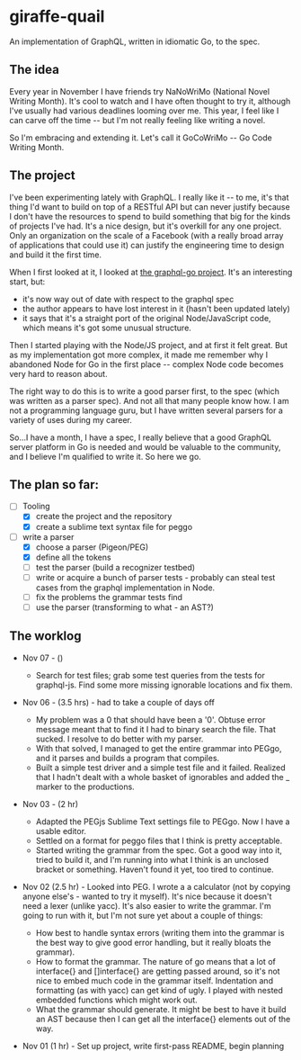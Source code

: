 # giraffe-quail
An implementation of GraphQL, written in idiomatic Go, to the spec.

## The idea
Every year in November I have friends try NaNoWriMo (National Novel Writing Month). It's cool to watch and I have often thought to try it, although I've usually had various deadlines looming over me. This year, I feel like I can carve off the time -- but I'm not really feeling like writing a novel.

So I'm embracing and extending it. Let's call it GoCoWriMo -- Go Code Writing Month.

## The project
I've been experimenting lately with GraphQL. I really like it -- to me, it's that thing I'd want to build on top of a RESTful API but can never justify because I don't have the resources to spend to build something that big for the kinds of projects I've had. It's a nice design, but it's overkill for any one project. Only an organization on the scale of a Facebook (with a really broad array of applications that could use it) can justify the engineering time to design and build it the first time.

When I first looked at it, I looked at [the graphql-go project](https://github.com/graphql-go/graphql). It's an interesting start, but:

* it's now way out of date with respect to the graphql spec
* the author appears to have lost interest in it (hasn't been updated lately)
* it says that it's a straight port of the original Node/JavaScript code, which means it's got some unusual structure.

Then I started playing with the Node/JS project, and at first it felt great. But as my implementation got more complex, it made me remember why I abandoned Node for Go in the first place -- complex Node code becomes very hard to reason about.

The right way to do this is to write a good parser first, to the spec (which was written as a parser spec). And not all that many people know how. I am not a programming language guru, but I have written several parsers for a variety of uses during my career.

So...I have a month, I have a spec, I really believe that a good GraphQL server platform in Go is needed and would be valuable to the community, and I believe I'm qualified to write it. So here we go.

## The plan so far:

- [ ] Tooling
    - [x] create the project and the repository
    - [x] create a sublime text syntax file for peggo
- [ ] write a parser
    - [x] choose a parser (Pigeon/PEG)
    - [x] define all the tokens
    - [ ] test the parser (build a recognizer testbed)
    - [ ] write or acquire a bunch of parser tests - probably can steal test cases from the graphql implementation in Node.
    - [ ] fix the problems the grammar tests find
    - [ ] use the parser (transforming to what - an AST?)

## The worklog

* Nov 07 - ()
    * Search for test files; grab some test queries from the tests for graphql-js. Find some more missing ignorable locations and fix them.

* Nov 06 - (3.5 hrs) - had to take a couple of days off
    * My problem was a 0 that should have been a '0'. Obtuse error message meant that to find it I had to binary search the file. That sucked. I resolve to do better with my parser.
    * With that solved, I managed to get the entire grammar into PEGgo, and it parses and builds a program that compiles.
    * Built a simple test driver and a simple test file and it failed. Realized that I hadn't dealt with a whole basket of ignorables and added the _ marker to the productions.

* Nov 03 - (2 hr)
    * Adapted the PEGjs Sublime Text settings file to PEGgo. Now I have a usable editor.
    * Settled on a format for peggo files that I think is pretty acceptable.
    * Started writing the grammar from the spec. Got a good way into it, tried to build it, and I'm running into what I think is an unclosed bracket or something. Haven't found it yet, too tired to continue.

* Nov 02 (2.5 hr) - Looked into PEG. I wrote a a calculator (not by copying anyone else's - wanted to try it myself). It's nice because it doesn't need a lexer (unlike yacc). It's also easier to write the grammar. I'm going to run with it, but I'm not sure yet about a couple of things:
    * How best to handle syntax errors (writing them into the grammar is the best way to give good error handling, but it really bloats the grammar).
    * How to format the grammar. The nature of go means that a lot of interface{} and []interface{} are getting passed around, so it's not nice to embed much code in the grammar itself. Indentation and formatting (as with yacc) can get kind of ugly. I played with nested embedded functions which might work out.
    * What the grammar should generate. It might be best to have it build an AST because then I can get all the interface{} elements out of the way.

* Nov 01 (1 hr) - Set up project, write first-pass README, begin planning
